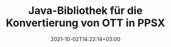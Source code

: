 ---
############################# Static ############################
layout: "autogen-gist"
date: 2021-10-02T14:22:14+03:00
draft: false
path: "de/total/java/conversion/ott-to-ppsx/"
other_out_formats: "PDF DOC DOCX DOCM DOT DOTX DOTM TXT RTF HTML MHTML HTM MHT XLS XLSX XLSM XLSB XLT XLTX XLTM XLAM CSV TSV FODS DIF SXC PPT PPTX PPS PPSX PPSM POT POTX PPTM POTM ODT OTT ODS ODP OTP TIFF JPEG JPG PNG GIF BMP ICO WMF EMF DCM WEBP JP2 EMZ WMZ SVG SVGZ TGA XPS TEX MD PSD PSB EPUB WEB EXCEL IMAGE FODP DICOM"
ad_headline: "Konvertierung von Java OTT zu PPSX"
ad_description: "OTT-zu-PPSX-Dokumentkonvertierungs-API für Java | Über 100 Dateiformate werden unterstützt"

############################# Head ############################
head_title: "Konvertieren Sie OTT in PPSX in Java | Java-Word-Konvertierungsbibliothek"
head_description: "Konvertierungs-API für Java-Textverarbeitungsdokumente. Konvertieren Sie OTT in PPSX und mehr als 100 andere Bilder und Dateiformate in Java-Anwendungen mit NetBeans, IntelliJ IDEA und Eclipse-Entwicklungsumgebungen."

############################# Header ############################
title: "Java-Bibliothek für die Konvertierung von OTT in PPSX"
description: "Konvertieren Sie OTT programmgesteuert in Java- und J2SE-Anwendungen in PPSX, indem Sie flexible Dokumentbearbeitungsoptionen verwenden, um das Erscheinungsbild des resultierenden Dokuments anzupassen. Die Konvertierungsbibliothek für Word-Dokumente konvertiert Word-Dokumentformate präzise in PDF, Excel-Tabellen, PowerPoint-Präsentationen, Photoshop, HTML, eBook, XML, Bilder und viele andere gängige Dateiformate. Verwenden mehrerer Dokumentkonvertierungsfunktionen – Konvertieren Sie das gesamte Dokument oder wählen Sie bestimmte Seiten der Quelldokumentdatei basierend auf den selbst ausgewählten Seitenzahlen oder Seitenbereichen aus und konvertieren Sie es einfach in ein unterstütztes Dokumentformat, ohne externe Software zu verwenden."

############################# SubMenu ############################
submenu:
    enable: false

############################# Content ############################
content:
    enable: true
    block:
    - title_left: "So konvertieren Sie OTT in PPSX in Java"
      content_left: |
          Führen Sie die OTT-zu-PPSX-Dateikonvertierung in Java in drei einfachen Schritten durch. Sehen Sie sich das konvertierte MHTML-Dokument so an, wie es ist, oder rendern und zeigen Sie es als HTML an, ohne externe Software zu verwenden.

          -   Erstellen Sie eine neue Instanz der **Converter**-Klasse und laden Sie die OTT-Datei
          -   Legen Sie **ConvertOptions** für den PPSX-Dokumenttyp fest
          -   Rufen Sie die **Convert**-Methode der **Converter**-Klasseninstanz für die Konvertierung in PPSX auf
          -   Legen Sie Optionen für den HTML-Viewer fest
          -   **Viewer**-Objekt erstellen, um konvertiertes PPSX als HTML anzuzeigen
          
      title_right: "Downloads & Installationsanleitungen"
      content_right: |
          Sie benötigen die Namespaces `GroupDocs.Conversion` und `GroupDocs.Viewer`, um Word-Dateiformate in eine Vielzahl von Bildern und Dokumenttypen wie PDF, Microsoft Office (Word, Excel, PowerPoint, Project, Outlook), OpenDocument, HTML und andere zu konvertieren CAD-Diagramme. Erkunden Sie andere [Java-APIs für Office-Dokumente](https://products.conholdate.com/total/java/), wie sie von Conholdate.Total angeboten werden.
          
          Holen Sie sich die entsprechenden Assembly-Dateien von den [Downloads](https://downloads.conholdate.com/total/java) oder holen Sie sich das gesamte Paket von [Maven](https://repository.conholdate.com/webapp/#/artifacts/browse/tree/General/repo), um `Conholdate.Total for Java` direkt in Ihrem Arbeitsbereich hinzuzufügen.
          
      gisthash: "675fd7fb45acf595fd9f872593eb2899"
      gistfile: "word-to-pdf-conversion.java"

    - title_left: "Wasserzeichen zu Word hinzufügen und in PDF konvertieren"
      content_left: |
          Konvertieren Sie Word-Dokumente in Java exakt in PDF, genau wie die ursprüngliche Quelldatei, und wenden Sie Text- oder Bildwasserzeichen auf die konvertierten Dokumentseiten an.

          -   Erstellen Sie eine neue Instanz der **Converter**-Klasse, um ein Word-DOCX-Dokument zu konvertieren
          -   Instanziieren Sie die richtige Klasse **ConvertOptions** (PdfConvertOptions, WordProcessingConvertOptions, SpreadsheetConvertOptions)
          -   Erstellen Sie eine neue Instanz der Klasse **WatermarkOptions**
          -   Geben Sie Wasserzeicheneigenschaften an (Farbe, Breite, Höhe, Text, Bild usw.)
          -   Legen Sie die **Watermark**-Eigenschaft der **ConvertOptions**-Instanz fest
          -   Rufen Sie die **Convert**-Methode der **Converter**-Klasseninstanz für die Konvertierung von Word in PDF auf
          
      title_right: "Laden und Konvertieren von entfernt lokalisierten Dokumenten"
      content_right: |
          Mit Conholdate.Total für Java können Entwickler Dokumente von verschiedenen Remote-Standorten und Cloud-Dokumentspeicherressourcen wie Amazon S3, Microsoft Azure Blob, FTP, lokale Festplatte, Stream oder eine einfache URL laden und konvertieren. Geben Sie einfach die Methode an, um einen remote lokalisierten Dokumentenstrom abzurufen, und übergeben Sie ihn dann als Konstruktor an die Converter-Klasse.
          
          Conholdate.Total für Java-APIs werden auf verschiedenen Betriebssystemen wie Windows J2SE, Linux (Ubuntu, OpenSUSE, CentOS und andere), macOS und jeder Art von Java-Anwendungen basierend auf Eclipse, IntelliJ NetBeans, IntelliJ IDEA oder Visual Studio Code-Entwicklungsumgebungen unterstützt.
          
      gisthash: "6999e55b491eea2906d7fefe2e636e33"
      gistfile: "add-watermark-to-word-and-convert-to-pdf.java"
          
    - title_left: "Passwortgeschützte Word-zu-PDF-Konvertierung"
      content_left: |
          Passgenaues Laden und Konvertieren von passwortgeschützten Textverarbeitungsdokumenten in PDF in Ihre Java-basierten Anwendungen – alles, was Sie brauchen, sind nur ein paar Zeilen Code. Entwickler können Word-Dokumente (DOC oder DOCX) auch in andere Formate wie Web (HTML, MHTML), Bilder (JPG, PNG, TIFF, BMP), Markdown und viele andere umwandeln, ohne Microsoft Word installieren zu müssen.

          -   Erstellen Sie eine neue Instanz der **Converter**-Klasse und übergeben Sie den Quelldokumentpfad
          -   Instanziieren Sie die richtige Klasse **ConvertOptions**, z. (PdfConvertOptions, WordProcessingConvertOptions, SpreadsheetConvertOptions usw.)
          -   Rufen Sie die **convert**-Methode der **Converter**-Klasseninstanz auf und übergeben Sie den Dateinamen für das konvertierte Dokument
        
      title_right: "Extraktion von Quelldokumentinformationen"
      content_right: |
          Die Funktion zum Extrahieren von Dokumentinformationen ermöglicht nicht nur das Abrufen grundlegender Informationen über die Quelldokumentdatei, sondern unterstützt auch das Extrahieren einiger wertvoller dateiformatspezifischer Informationen. Es enthält Projektstart- und Enddaten einer Microsoft Project-Datei, alle Druckbeschränkungen für ein PDF-Dokument, eine Liste von Ordnern, die in einer Outlook-Datendatei enthalten sind, und die Informationen zu Ebenen und Layouts in einem CAD-Dokument.

          Eine weitere nützliche Funktion der Conholdate.Total Java-APIs für die Dokumentenkonvertierung ist die automatische Erkennung einer unbekannten Dateiformaterweiterung des Quelldokuments, die in Form eines Byte-Streams geliefert wird.
          
      gisthash: "35e23082b8fa43502d6784c38947eef1"
      gistfile: "password-protected-word-document-to-pdf-conversion.java"

    - title_left: "Konvertieren Sie bestimmte Word-Seiten in PDF in Java"
      content_left: |
          Die Java-Dokumentkonvertierungs-API ermöglicht es Ihnen, ausgewählte Seiten aus dem Quelldokument auszuwählen und genau in das unterstützte Dokumentformat zu konvertieren. Das folgende Codebeispiel zeigt, wie die 1. und 4. Seite eines Word-Dokuments in die resultierende PDF-Datei konvertiert werden.

          -   Erstellen Sie eine neue Instanz der **Converter**-Klasse und laden Sie das Eingabedokument (Word).
          -   Instanziieren Sie die richtige Klasse **ConvertOptions**, z. (PdfConvertOptions, WordProcessingConvertOptions, SpreadsheetConvertOptions usw.)
          -   Legen Sie die **setPages**-Eigenschaft der **ConvertOptions**-Instanz fest und geben Sie eine bestimmte Seitenzahl an, die konvertiert werden soll
          -   Rufen Sie die **convert**-Methode der **Converter**-Klasseninstanz auf und übergeben Sie den Dateinamen (PDF) für das konvertierte Dokument
        
      title_right: "Ergebnisse konvertierter Dokumente zwischenspeichern"
      content_right: |
          In einigen Fällen ist das konvertierte Dokument größer und die Konvertierung dauert einige Zeit. Die Dokumentkonvertierungsbibliothek bietet die Caching-Funktion, um solche Situationen effizient zu verwalten und den sich wiederholenden Konvertierungsprozess zu beschleunigen. Aktivieren Sie die ICache-Schnittstelle, um mit benutzerdefinierter Cache-Implementierung zu arbeiten, indem Sie den Erweiterungspunkt verwenden, und steuern Sie die Cache-Konvertierung nach Belieben.

          Das Konvertierungsergebnis wird standardmäßig auf dem lokalen Laufwerk gespeichert, aber jede Art von Cache-Speicher kann unterstützt werden, indem die entsprechenden Schnittstellen wie Amazon S3, Dropbox, Google Drive, Windows Azure, Reddis oder andere implementiert werden.
          
      gisthash: "98e5756c4d2150212f5abd2eb2067059"
      gistfile: "convert-specific-word-document-pages-to-pdf.java"
############################# About Formats ############################
about_formats:
    enable: false
############################# More Formats ############################
more_formats:
    enable: true
    auto: false
    other_out_formats: PDF DOC DOCX DOCM DOT DOTX DOTM TXT RTF HTML MHTML HTM MHT XLS XLSX XLSM XLSB XLT XLTX XLTM XLAM CSV TSV FODS DIF SXC PPT PPTX PPS PPSX PPSM POT POTX PPTM POTM ODT OTT ODS ODP OTP TIFF JPEG JPG PNG GIF BMP ICO WMF EMF DCM WEBP JP2 EMZ WMZ SVG SVGZ TGA XPS TEX MD PSD PSB EPUB WEB EXCEL IMAGE FODP DICOM
############################# Back to top ###############################
back_to_top:
  enable: true
---